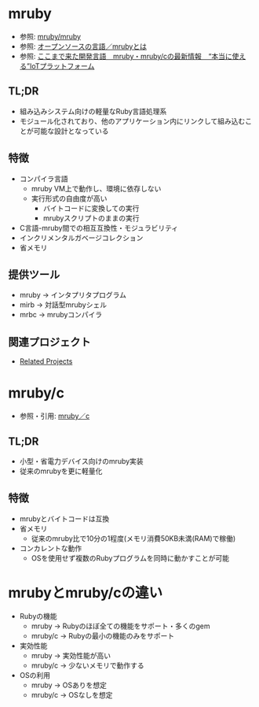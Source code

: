 # mruby
- 参照: [mruby/mruby](https://github.com/mruby/mruby)
- 参照: [オープンソースの言語／mrubyとは](https://www.ossnews.jp/oss_info/mruby)
- 参照: [ここまで来た開発言語　mruby・mruby/cの最新情報　“本当に使える”IoTプラットフォーム](https://www.slideshare.net/shimane-itoc/mrubymrubyciot)

## TL;DR
- 組み込みシステム向けの軽量なRuby言語処理系
- モジュール化されており、他のアプリケーション内にリンクして組み込むことが可能な設計となっている

## 特徴
- コンパイラ言語
  - mruby VM上で動作し、環境に依存しない
  - 実行形式の自由度が高い
    - バイトコードに変換しての実行
    - mrubyスクリプトのままの実行
- C言語-mruby間での相互互換性・モジュラビリティ
- インクリメンタルガベージコレクション
- 省メモリ

## 提供ツール
- mruby -> インタプリタプログラム
- mirb -> 対話型mrubyシェル
- mrbc -> mrubyコンパイラ

## 関連プロジェクト
- [Related Projects](https://github.com/mruby/mruby/wiki/Related-Projects)

# mruby/c
- 参照・引用: [mruby／c](https://www.s-itoc.jp/activity/research/mrubyc/)

## TL;DR
- 小型・省電力デバイス向けのmruby実装
- 従来のmrubyを更に軽量化

## 特徴
- mrubyとバイトコードは互換
- 省メモリ
  - 従来のmruby比で10分の1程度(メモリ消費50KB未満(RAM)で稼働)
- コンカレントな動作
  - OSを使用せず複数のRubyプログラムを同時に動かすことが可能

# mrubyとmruby/cの違い
- Rubyの機能
  - mruby -> Rubyのほぼ全ての機能をサポート・多くのgem
  - mruby/c -> Rubyの最小の機能のみをサポート
- 実効性能
  - mruby -> 実効性能が高い
  - mruby/c -> 少ないメモリで動作する
- OSの利用
  - mruby -> OSありを想定
  - mruby/c -> OSなしを想定
